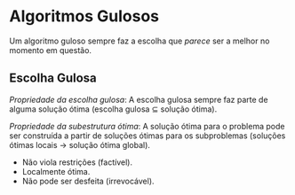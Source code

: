 # Algoritmos Gulosos

Um algoritmo guloso sempre faz a escolha que *parece* ser a melhor no momento em questão.

## Escolha Gulosa

*Propriedade da escolha gulosa*: A escolha gulosa sempre faz parte de alguma solução ótima (escolha gulosa $\subseteq$ solução ótima).

*Propriedade da subestrutura ótima*: A solução ótima para o problema pode ser construída a partir de soluções ótimas para os subproblemas (soluções ótimas locais $\to$ solução ótima global).

- Não viola restrições (factível).
- Localmente ótima.
- Não pode ser desfeita (irrevocável).